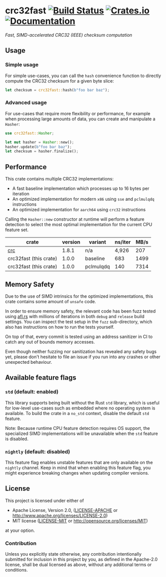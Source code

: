 # crc32fast [![Build Status][build-img]][build] [![Crates.io][crates-img]][crates] [![Documentation][docs-img]][docs]

[build-img]: https://github.com/srijs/rust-crc32fast/actions/workflows/ci.yml/badge.svg
[build]: https://github.com/srijs/rust-crc32fast/actions/workflows/ci.yml
[crates-img]: https://img.shields.io/crates/v/crc32fast.svg
[crates]: https://crates.io/crates/crc32fast
[docs-img]: https://docs.rs/crc32fast/badge.svg
[docs]: https://docs.rs/crc32fast

_Fast, SIMD-accelerated CRC32 (IEEE) checksum computation_

## Usage

### Simple usage

For simple use-cases, you can call the `hash` convenience function to
directly compute the CRC32 checksum for a given byte slice:

```rust
let checksum = crc32fast::hash(b"foo bar baz");
```

### Advanced usage

For use-cases that require more flexibility or performance, for example when
processing large amounts of data, you can create and manipulate a `Hasher`:

```rust
use crc32fast::Hasher;

let mut hasher = Hasher::new();
hasher.update(b"foo bar baz");
let checksum = hasher.finalize();
```

## Performance

This crate contains multiple CRC32 implementations:

- A fast baseline implementation which processes up to 16 bytes per iteration
- An optimized implementation for modern `x86` using `sse` and `pclmulqdq` instructions
- An optimized implementation for `aarch64` using `crc32` instructions

Calling the `Hasher::new` constructor at runtime will perform a feature detection to select the most
optimal implementation for the current CPU feature set.

| crate                               | version | variant   | ns/iter | MB/s |
| ----------------------------------- | ------- | --------- | ------- | ---- |
| [crc](https://crates.io/crates/crc) | 1.8.1   | n/a       | 4,926   | 207  |
| crc32fast (this crate)              | 1.0.0   | baseline  | 683     | 1499 |
| crc32fast (this crate)              | 1.0.0   | pclmulqdq | 140     | 7314 |

## Memory Safety

Due to the use of SIMD intrinsics for the optimized implementations, this crate contains some amount of `unsafe` code.

In order to ensure memory safety, the relevant code has been fuzz tested using [afl.rs](https://github.com/rust-fuzz/afl.rs) with millions of iterations in both `debug` and `release` build settings. You can inspect the test setup in the `fuzz` sub-directory, which also has instructions on how to run the tests yourself.

On top of that, every commit is tested using an address sanitizer in CI to catch any out of bounds memory accesses.

Even though neither fuzzing nor sanitization has revealed any safety bugs yet, please don't hesitate to file an issue if you run into any crashes or other unexpected behaviour.

## Available feature flags

### `std` (default: enabled)

This library supports being built without the Rust `std` library, which is useful for low-level use-cases such as embedded where no operating system is available. To build the crate in a `no_std` context, disable the default `std` feature.

Note: Because runtime CPU feature detection requires OS support, the specialized SIMD implementations will be unavailable when the `std` feature is disabled.

### `nightly` (default: disabled)

This feature flag enables unstable features that are only available on the `nightly` channel. Keep in mind that when enabling this feature flag, you
might experience breaking changes when updating compiler versions.

## License

This project is licensed under either of

- Apache License, Version 2.0, ([LICENSE-APACHE](LICENSE-APACHE) or
  http://www.apache.org/licenses/LICENSE-2.0)
- MIT license ([LICENSE-MIT](LICENSE-MIT) or
  http://opensource.org/licenses/MIT)

at your option.

### Contribution

Unless you explicitly state otherwise, any contribution intentionally submitted
for inclusion in this project by you, as defined in the Apache-2.0 license,
shall be dual licensed as above, without any additional terms or conditions.
